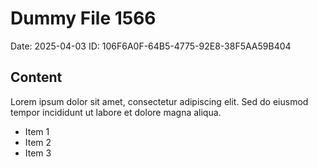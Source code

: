 # Dummy File 1566

Date: 2025-04-03
ID: 106F6A0F-64B5-4775-92E8-38F5AA59B404

## Content

Lorem ipsum dolor sit amet, consectetur adipiscing elit.
Sed do eiusmod tempor incididunt ut labore et dolore magna aliqua.

* Item 1
* Item 2
* Item 3
